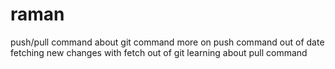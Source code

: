 # raman
push/pull command
about git command
more on push command
out of date
fetching new changes with fetch
out of git
learning about pull command
